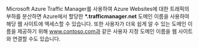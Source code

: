 Microsoft Azure Traffic Manager를 사용하여 Azure Websites에 대한 트래픽의 부하를 분산하면 Azure에서 할당한 **\*.trafficmanager.net** 도메인 이름을 사용하여 해당 웹 사이트에 액세스할 수 있습니다. 또한 사용자가 더욱 쉽게 알 수 있는 도메인 이름을 제공하기 위해 www.contoso.com과 같은 사용자 지정 도메인 이름을 웹 사이트와 연결할 수도 있습니다.

